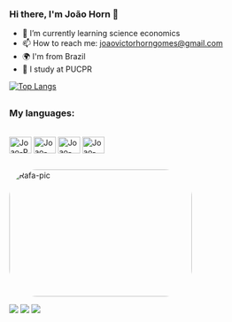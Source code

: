 ### Hi there, I'm João Horn 👋




- 🌱 I’m currently learning science economics
- 📫 How to reach me: joaovictorhorngomes@gmail.com
- 🌍 I'm from Brazil
- 🧠 I study at PUCPR


<picture>
<source 
  srcset="https://github-readme-stats.vercel.app/api?username=Joao-Horn&show_icons=true&theme=dark"
  media="(prefers-color-scheme: dark)"
/>
<source
  srcset="https://github-readme-stats.vercel.app/api?username=Joao-Horn&show_icons=true"
  media="(prefers-color-scheme: light), (prefers-color-scheme: no-preference)"
/>




[![Top Langs](https://github-readme-stats.vercel.app/api/top-langs/?username=Joao-Horn)](https://github.com/anuraghazra/github-readme-stats)
##
### My languages:
<div style="display: inline_block"><br>
    <img align="center" alt="Joao-R" height="30" width="40" src="https://cdn.jsdelivr.net/gh/devicons/devicon/icons/rstudio/rstudio-original.svg">
  <img align="center" alt="Joao-Pythom" height="30" width="40" src="https://cdn.jsdelivr.net/gh/devicons/devicon/icons/python/python-original.svg">
  <img align="center" alt="Joao-pandas" height="30" width="40" src="https://cdn.jsdelivr.net/gh/devicons/devicon/icons/pandas/pandas-original.svg">
  <img align="center" alt="Joao-SQL" height="30" width="40" src="https://cdn.jsdelivr.net/gh/devicons/devicon/icons/sqlite/sqlite-original-wordmark.svg">

 

 
 
</div>

##

<div>   
 <img align="center" alt="Rafa-pic" height="230" width="330" style="border-radius:50px;" src="https://scontent.fbfh3-3.fna.fbcdn.net/v/t39.30808-6/277774000_5028207377261287_6242629700557252422_n.jpg?_nc_cat=100&ccb=1-7&_nc_sid=09cbfe&_nc_ohc=DB7Ep6OzJwkAX_p-LsY&_nc_ht=scontent.fbfh3-3.fna&oh=00_AfB7Qi29YYyXB_Z2zp8QRTVkClUFjtoqhqVm38le6k-p7w&oe=6430FD41"> 
 
  <a href="https://www.instagram.com/j.vichorn_/?igshid=ZDdkNTZiNTM%3D" target="_blank"><img src="https://img.shields.io/badge/-Instagram-%23E4405F?style=for-the-badge&logo=instagram&logoColor=white" target="_blank"></a>
  <a href = "mailto:joaovictorhorngomes@gmail.com"><img src="https://img.shields.io/badge/-Gmail-%23333?style=for-the-badge&logo=gmail&logoColor=white" target="_blank"></a>
  <a href="https://www.linkedin.com/in/joao-horn" target="_blank"><img src="https://img.shields.io/badge/-LinkedIn-%230077B5?style=for-the-badge&logo=linkedin&logoColor=white" target="_blank"></a> 
  
</div>
